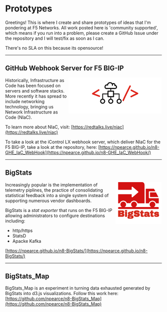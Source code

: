 # Prototypes

Greetings! This is where I create and share prototypes of ideas that I'm pondering at F5 Networks. All work posted here is 'community supported', which means if you run into a problem, please create a GitHub Issue under the repository and I will test/fix as soon as I can.

There's no SLA on this because its opensource!

---

## GitHub Webhook Server for F5 BIG-IP

<img align="right" width="300px" src="images/IaC_Logo-300dpi.png" alt="IaC_Logo"/>

Historically, Infrastructure as Code has been focused on servers and software stacks. More recently it has spread to include networking technology, bringing us Network Infrastructure as Code (NIaC).

To learn more about NIaC, visit: [https://redtalks.live/niac](https://redtalks.live/niac)

To take a look at the iControl LX webhook server, which deliver NIaC for the F5 BIG-IP, take a look at the repository, here: [https://npearce.github.io/n8-GHE_IaC_WebHook](https://npearce.github.io/n8-GHE_IaC_WebHook/)

---

## BigStats

<img align="right" width="150px" src="images/BigStats-300dpi.png" alt="BigStats_Logo"/>

Increasingly popular is the implementation of telemetry piplines, the practice of consolidating statistical feedback into a single system instead of supporting numerous vendor dashboards.

BigStats is a *stat exporter* that runs on the F5 BIG-IP allowing administrators to configure destinations including:

* http/https
* StatsD
* Apacke Kafka

[https://npearce.github.io/n8-BigStats/](https://npearce.github.io/n8-BigStats/)

---

## BigStats_Map

BigStats_Map is an experiment in turning data exhausted generated by BigStats into d3.js visualizations. Follow this work here: [https://github.com/npearce/n8-BigStats_Map](https://github.com/npearce/n8-BigStats_Map)

